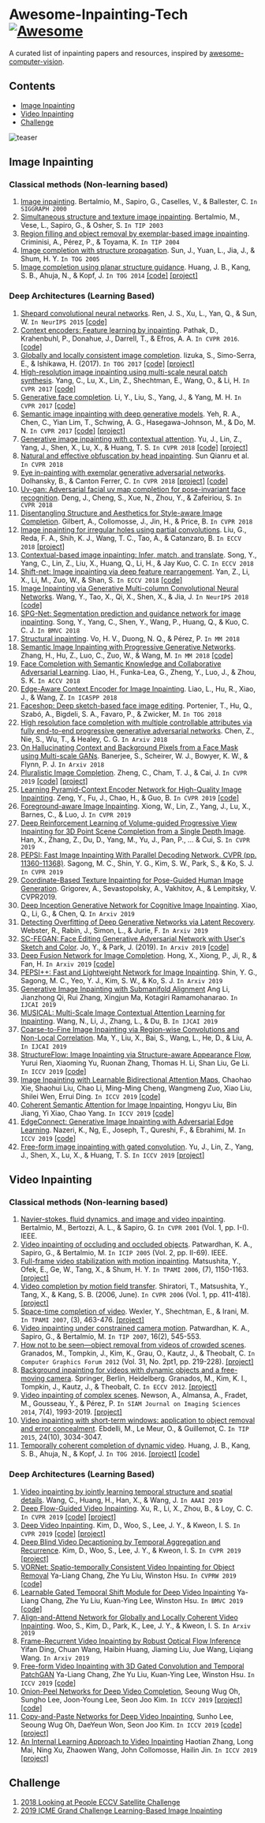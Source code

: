 # Awesome-Inpainting-Tech [![Awesome](https://cdn.rawgit.com/sindresorhus/awesome/d7305f38d29fed78fa85652e3a63e154dd8e8829/media/badge.svg)](https://github.com/sindresorhus/awesome)
A curated list of inpainting papers and resources, inspired by [awesome-computer-vision](https://github.com/jbhuang0604/awesome-computer-vision).


## Contents
 - [Image Inpainting](#image-inpainting)
 - [Video Inpainting](#video-inpainting)
 - [Challenge](#challenge)

![teaser](https://github.com/pathak22/context-encoder/blob/master/images/teaser.jpg "Sample inpainting results on held-out images")


## Image Inpainting 

### Classical methods (Non-learning based)
1. [Image inpainting](https://www.cse.unr.edu/~bebis/CS474/StudentPaperPresentations/imageinpainting.pdf). Bertalmio, M., Sapiro, G., Caselles, V., & Ballester, C. ```In SIGGRAPH 2000```
2. [Simultaneous structure and texture image inpainting](http://www.math.ucla.edu/~lvese/PAPERS/01217265.pdf). Bertalmio, M., Vese, L., Sapiro, G., & Osher, S. ```In TIP 2003```
3. [Region filling and object removal by exemplar-based image inpainting](http://www.irisa.fr/vista/Papers/2004_ip_criminisi.pdf). Criminisi, A., Pérez, P., & Toyama, K. ```In TIP 2004```
4. [Image completion with structure propagation](http://webee.technion.ac.il/cgm/Computer-Graphics-Multimedia/Undergraduate-Projects/2009/ImageCompletion/ImageCompletion_SIGGRAPH05.pdf). Sun, J., Yuan, L., Jia, J., & Shum, H. Y. ```In TOG 2005```
5. [Image completion using planar structure guidance](https://www.microsoft.com/en-us/research/wp-content/uploads/2017/01/structure_completion_small.pdf). Huang, J. B., Kang, S. B., Ahuja, N., & Kopf, J. ```In TOG 2014``` [[code]](https://github.com/jbhuang0604/StructCompletion) [[project]](https://sites.google.com/site/jbhuang0604/publications/struct_completion)

### Deep Architectures (Learning Based)
1. [Shepard convolutional neural networks](https://papers.nips.cc/paper/5774-shepard-convolutional-neural-networks.pdf). Ren, J. S., Xu, L., Yan, Q., & Sun, W. ```In NeurIPS 2015``` [[code]](https://github.com/jimmy-ren/vcnn_double-bladed/tree/master/applications/Shepard_CNN)
2. [Context encoders: Feature learning by inpainting](https://arxiv.org/abs/1604.07379). Pathak, D., Krahenbuhl, P., Donahue, J., Darrell, T., & Efros, A. A. ```In CVPR 2016```. [[code]](https://github.com/pathak22/context-encoder)
3. [Globally and locally consistent image completion](http://hi.cs.waseda.ac.jp/~iizuka/projects/completion/data/completion_sig2017.pdf). Iizuka, S., Simo-Serra, E., & Ishikawa, H. (2017). ```In TOG 2017``` [[code]](https://github.com/satoshiiizuka/siggraph2017_inpainting) [[project]](http://hi.cs.waseda.ac.jp/~iizuka/projects/completion/en/)
4. [High-resolution image inpainting using multi-scale neural patch synthesis](https://arxiv.org/abs/1611.09969). Yang, C., Lu, X., Lin, Z., Shechtman, E., Wang, O., & Li, H. ```In CVPR 2017``` [[code]](https://github.com/leehomyc/Faster-High-Res-Neural-Inpainting)
5. [Generative face completion](http://openaccess.thecvf.com/content_cvpr_2017/papers/Li_Generative_Face_Completion_CVPR_2017_paper.pdf). Li, Y., Liu, S., Yang, J., & Yang, M. H. ```In CVPR 2017``` [[code]](https://github.com/Yijunmaverick/GenerativeFaceCompletion)
6. [Semantic image inpainting with deep generative models](http://openaccess.thecvf.com/content_cvpr_2017/papers/Yeh_Semantic_Image_Inpainting_CVPR_2017_paper.pdf). Yeh, R. A., Chen, C., Yian Lim, T., Schwing, A. G., Hasegawa-Johnson, M., & Do, M. N. ```In CVPR 2017``` [[code]](https://github.com/moodoki/semantic_image_inpainting) [[project]](http://www.isle.illinois.edu/~yeh17/projects/semantic_inpaint/index.html)
7. [Generative image inpainting with contextual attention](https://arxiv.org/abs/1801.07892). Yu, J., Lin, Z., Yang, J., Shen, X., Lu, X., & Huang, T. S. ```In CVPR 2018```  [[code]](https://github.com/JiahuiYu/generative_inpainting) [[project]](http://jiahuiyu.com/deepfill/)
8. [Natural and effective obfuscation by head inpainting](http://openaccess.thecvf.com/content_cvpr_2018/papers/Sun_Natural_and_Effective_CVPR_2018_paper.pdf). Sun Qianru et al. ```In CVPR 2018```
9. [Eye in-painting with exemplar generative adversarial networks](http://openaccess.thecvf.com/content_cvpr_2018/papers/Dolhansky_Eye_In-Painting_With_CVPR_2018_paper.pdf). Dolhansky, B., & Canton Ferrer, C. ```In CVPR 2018``` [[project]](https://bdol.github.io/exemplar_gans/) [[code]](https://github.com/bdol/exemplar_gans)
10. [Uv-gan: Adversarial facial uv map completion for pose-invariant face recognition](http://openaccess.thecvf.com/content_cvpr_2018/papers/Deng_UV-GAN_Adversarial_Facial_CVPR_2018_paper.pdf). Deng, J., Cheng, S., Xue, N., Zhou, Y., & Zafeiriou, S. ```In CVPR 2018```
11. [Disentangling Structure and Aesthetics for Style-aware Image Completion](http://openaccess.thecvf.com/content_cvpr_2018/papers/Gilbert_Disentangling_Structure_and_CVPR_2018_paper.pdf). Gilbert, A., Collomosse, J., Jin, H., & Price, B. ```In CVPR 2018```
12. [Image inpainting for irregular holes using partial convolutions](https://arxiv.org/abs/1804.07723). Liu, G., Reda, F. A., Shih, K. J., Wang, T. C., Tao, A., & Catanzaro, B. ```In ECCV 2018``` [[project]](http://masc.cs.gmu.edu/wiki/partialconv)
13. [Contextual-based image inpainting: Infer, match, and translate](https://arxiv.org/abs/1711.08590). Song, Y., Yang, C., Lin, Z., Liu, X., Huang, Q., Li, H., & Jay Kuo, C. C. ```In ECCV 2018```
14. [Shift-net: Image inpainting via deep feature rearrangement](https://arxiv.org/abs/1801.09392v2). Yan, Z., Li, X., Li, M., Zuo, W., & Shan, S. ```In ECCV 2018``` [[code]](https://github.com/Zhaoyi-Yan/Shift-Net)
15. [Image Inpainting via Generative Multi-column Convolutional Neural Networks](https://arxiv.org/abs/1810.08771). Wang, Y., Tao, X., Qi, X., Shen, X., & Jia, J. ```In NeurIPS 2018``` [[code]](https://github.com/shepnerd/inpainting_gmcnn)
16.  [SPG-Net: Segmentation prediction and guidance network for image inpainting](https://arxiv.org/abs/1805.03356). Song, Y., Yang, C., Shen, Y., Wang, P., Huang, Q., & Kuo, C. C. J. ```In BMVC 2018```
17. [Structural inpainting](https://arxiv.org/abs/1803.10348). Vo, H. V., Duong, N. Q., & Pérez, P. ```In MM 2018``` 
18. [Semantic Image Inpainting with Progressive Generative Networks](https://dl.acm.org/citation.cfm?id=3240625). Zhang, H., Hu, Z., Luo, C., Zuo, W., & Wang, M. ```In MM 2018``` [[code]](https://github.com/crashmoon/Progressive-Generative-Networks)
19. [Face Completion with Semantic Knowledge and Collaborative Adversarial Learning](https://arxiv.org/pdf/1812.03252.pdf). Liao, H., Funka-Lea, G., Zheng, Y., Luo, J., & Zhou, S. K. ```In ACCV 2018```
20. [Edge-Aware Context Encoder for Image Inpainting](http://mirlab.org/conference_papers/International_Conference/ICASSP%202018/pdfs/0003156.pdf). Liao, L., Hu, R., Xiao, J., & Wang, Z. ```In ICASPP 2018```
21. [Faceshop: Deep sketch-based face image editing](https://arxiv.org/abs/1804.08972). Portenier, T., Hu, Q., Szabó, A., Bigdeli, S. A., Favaro, P., & Zwicker, M. ```In TOG 2018```
22. [High resolution face completion with multiple controllable attributes via fully end-to-end progressive generative adversarial networks](https://arxiv.org/pdf/1812.01458.pdf). Chen, Z., Nie, S., Wu, T., & Healey, C. G. ```In Arxiv 2018```
23. [On Hallucinating Context and Background Pixels from a Face Mask using Multi-scale GANs](https://arxiv.org/pdf/1811.07104.pdf). Banerjee, S., Scheirer, W. J., Bowyer, K. W., & Flynn, P. J. ```In Arxiv 2018```
24. [Pluralistic Image Completion](https://arxiv.org/abs/1903.04227). Zheng, C., Cham, T. J., & Cai, J. ```In CVPR 2019``` [[code]](https://github.com/lyndonzheng/Pluralistic-Inpainting) [[project]](http://www.chuanxiaz.com/publication/pluralistic/)
25. [Learning Pyramid-Context Encoder Network for High-Quality Image Inpainting](https://arxiv.org/abs/1904.07475). Zeng, Y., Fu, J., Chao, H., & Guo, B. ```In CVPR 2019``` [[code]](https://github.com/researchmm/PEN-Net-for-Inpainting)
26. [Foreground-aware Image Inpainting](https://arxiv.org/abs/1901.05945). Xiong, W., Lin, Z., Yang, J., Lu, X., Barnes, C., & Luo, J. ```In CVPR 2019```
27. [Deep Reinforcement Learning of Volume-guided Progressive View Inpainting for 3D Point Scene Completion from a Single Depth Image](https://arxiv.org/pdf/1903.04019.pdf). Han, X., Zhang, Z., Du, D., Yang, M., Yu, J., Pan, P., ... & Cui, S. ```In CVPR 2019```
28. [PEPSI: Fast Image Inpainting With Parallel Decoding Network. CVPR (pp. 11360-11368)](http://openaccess.thecvf.com/content_CVPR_2019/papers/Sagong_PEPSI__Fast_Image_Inpainting_With_Parallel_Decoding_Network_CVPR_2019_paper.pdf). Sagong, M. C., Shin, Y. G., Kim, S. W., Park, S., & Ko, S. J. ```In CVPR 2019```
29. [Coordinate-Based Texture Inpainting for Pose-Guided Human Image Generation](https://arxiv.org/abs/1811.11459). Grigorev, A., Sevastopolsky, A., Vakhitov, A., & Lempitsky, V. CVPR2019.
30. [Deep Inception Generative Network for Cognitive Image Inpainting](https://arxiv.org/pdf/1812.01458.pdf). Xiao, Q., Li, G., & Chen, Q. ```In Arxiv 2019```
31. [Detecting Overfitting of Deep Generative Networks via Latent Recovery](https://arxiv.org/pdf/1901.03396.pdf). Webster, R., Rabin, J., Simon, L., & Jurie, F. ```In Arxiv 2019```
32. [SC-FEGAN: Face Editing Generative Adversarial Network with User's Sketch and Color](https://arxiv.org/abs/1902.06838). Jo, Y., & Park, J. (2019). ```In Arxiv 2019``` [[code]](https://github.com/JoYoungjoo/SC-FEGAN)
33. [Deep Fusion Network for Image Completion](https://arxiv.org/abs/1904.08060). Hong, X., Xiong, P., Ji, R., & Fan, H. ```In Arxiv 2019``` [[code]](https://github.com/hughplay/DFNet)
34. [PEPSI++: Fast and Lightweight Network for Image Inpainting](https://arxiv.org/pdf/1905.09010.pdf). Shin, Y. G., Sagong, M. C., Yeo, Y. J., Kim, S. W., & Ko, S. J. ```In Arxiv 2019```
35. [Generative Image Inpainting with Submanifold Alignment](https://arxiv.org/abs/1908.00211) Ang Li, Jianzhong Qi, Rui Zhang, Xingjun Ma, Kotagiri Ramamohanarao. ```In IJCAI 2019```
36. [MUSICAL: Multi-Scale Image Contextual Attention Learning for Inpainting](https://www.ijcai.org/proceedings/2019/0520.pdf). Wang, N., Li, J., Zhang, L., & Du, B. ```In IJCAI 2019```
37. [Coarse-to-Fine Image Inpainting via Region-wise Convolutions and Non-Local Correlation](https://www.ijcai.org/proceedings/2019/0433.pdf). Ma, Y., Liu, X., Bai, S., Wang, L., He, D., & Liu, A. ```In IJCAI 2019```
38. [StructureFlow: Image Inpainting via Structure-aware Appearance Flow](https://arxiv.org/abs/1908.03852), Yurui Ren, Xiaoming Yu, Ruonan Zhang, Thomas H. Li, Shan Liu, Ge Li. ```In ICCV 2019``` [[code]](https://github.com/RenYurui/StructureFlow)
39. [Image Inpainting with Learnable Bidirectional Attention Maps](https://arxiv.org/abs/1909.00968), Chaohao Xie, Shaohui Liu, Chao Li, Ming-Ming Cheng, Wangmeng Zuo, Xiao Liu, Shilei Wen, Errui Ding. ```In ICCV 2019``` [[code]](https://github.com/Vious/LBAM_inpainting)
40. [Coherent Semantic Attention for Image Inpainting](https://arxiv.org/abs/1905.12384), Hongyu Liu, Bin Jiang, Yi Xiao, Chao Yang. ```In ICCV 2019``` [[code]](https://github.com/KumapowerLIU/CSA-inpainting)
41. [EdgeConnect: Generative Image Inpainting with Adversarial Edge Learning](http://arxiv.org/abs/1901.00212). Nazeri, K., Ng, E., Joseph, T., Qureshi, F., & Ebrahimi, M. ```In ICCV 2019``` [[code]](https://github.com/knazeri/edge-connect)
42. [Free-form image inpainting with gated convolution](https://arxiv.org/abs/1806.03589). Yu, J., Lin, Z., Yang, J., Shen, X., Lu, X., & Huang, T. S. ```In ICCV 2019```  [[project]](http://jiahuiyu.com/deepfill2/)

## Video Inpainting 

### Classical methods (Non-learning based)

1. [Navier-stokes, fluid dynamics, and image and video inpainting](https://www.math.ucla.edu/~bertozzi/papers/cvpr01.pdf). Bertalmio, M., Bertozzi, A. L., & Sapiro, G. ```In CVPR 2001``` (Vol. 1, pp. I-I). IEEE.
2. [Video inpainting of occluding and occluded objects](http://kedarpatwardhan.org/Research/pdfs/VideoInpainting.pdf). Patwardhan, K. A., Sapiro, G., & Bertalmio, M. ```In ICIP 2005``` (Vol. 2, pp. II-69). IEEE.
3. [Full-frame video stabilization with motion inpainting](http://mmlab.ie.cuhk.edu.hk/archive/2006/01634345.pdf). Matsushita, Y., Ofek, E., Ge, W., Tang, X., & Shum, H. Y. ```In TPAMI 2006```, (7), 1150-1163. [[project]](https://docs.opencv.org/master/d5/d50/group__videostab.html)
4. [Video completion by motion field transfer](https://www.cs.cmu.edu/~siratori/pub/CVPR2006shiratori.pdf). Shiratori, T., Matsushita, Y., Tang, X., & Kang, S. B. (2006, June). ```In CVPR 2006``` (Vol. 1, pp. 411-418). [[project]](https://www.cs.cmu.edu/~siratori/MotionFieldTransfer/index.html)
5. [Space-time completion of video](http://www.wisdom.weizmann.ac.il/~vision/VideoCompletion/SpaceTimeCompletion.pdf). Wexler, Y., Shechtman, E., & Irani, M. ```In TPAMI 2007```, (3), 463-476. [[project]](http://www.wisdom.weizmann.ac.il/~vision/VideoCompletion.html)
6. [Video inpainting under constrained camera motion](http://kedarpatwardhan.org/Research/pdfs/kedar_tip07.pdf). Patwardhan, K. A., Sapiro, G., & Bertalmío, M. ```In TIP 2007```, 16(2), 545-553.
7. [How not to be seen—object removal from videos of crowded scenes](https://gvv.mpi-inf.mpg.de/projects/vidinp/granados12_vidinp.pdf). Granados, M., Tompkin, J., Kim, K., Grau, O., Kautz, J., & Theobalt, C. ```In Computer Graphics Forum 2012``` (Vol. 31, No. 2pt1, pp. 219-228). [[project]](https://gvv.mpi-inf.mpg.de/projects/vidinp/)
8. [Background inpainting for videos with dynamic objects and a free-moving camera](https://gvv.mpi-inf.mpg.de/projects/vidbginp/granados12b_vidbginp.pdf). Springer, Berlin, Heidelberg. Granados, M., Kim, K. I., Tompkin, J., Kautz, J., & Theobalt, C. ```In ECCV 2012```. [[project]](https://gvv.mpi-inf.mpg.de/projects/vidbginp/index.html)
9. [Video inpainting of complex scenes](https://perso.telecom-paristech.fr/gousseau/video_inpainting/Video_inpainting_complex_scenes.pdf). Newson, A., Almansa, A., Fradet, M., Gousseau, Y., & Pérez, P. ```In SIAM Journal on Imaging Sciences 2014```, 7(4), 1993-2019. [[project]](https://perso.telecom-paristech.fr/gousseau/video_inpainting/) 
10. [Video inpainting with short-term windows: application to object removal and error concealment](https://hal.inria.fr/hal-01204677/file/Ebdelli_videoInpainting_TIP2015.pdf). Ebdelli, M., Le Meur, O., & Guillemot, C. ```In TIP 2015```, 24(10), 3034-3047.
11. [Temporally coherent completion of dynamic video](https://www.microsoft.com/en-us/research/wp-content/uploads/2017/01/SigAsia_2016_VideoCompletion.pdf). Huang, J. B., Kang, S. B., Ahuja, N., & Kopf, J. ```In TOG 2016```. [[project]](https://filebox.ece.vt.edu/~jbhuang/project/vidcomp/index.html) [[code]](https://github.com/amjltc295/Temporally-Coherent-Completion-of-Dynamic-Video)

### Deep Architectures (Learning Based)
1. [Video inpainting by jointly learning temporal structure and spatial details](https://arxiv.org/abs/1806.08482). Wang, C., Huang, H., Han, X., & Wang, J. ```In AAAI 2019```
2. [Deep Flow-Guided Video Inpainting](https://arxiv.org/abs/1905.02884). Xu, R., Li, X., Zhou, B., & Loy, C. C. ```In CVPR 2019``` [[code]](https://github.com/nbei/Deep-Flow-Guided-Video-Inpainting) [[project]](https://nbei.github.io/video-inpainting.html)
3. [Deep Video Inpainting](https://arxiv.org/abs/1905.01639). Kim, D., Woo, S., Lee, J. Y., & Kweon, I. S. ```In CVPR 2019``` [[code]](https://github.com/mcahny/Deep-Video-Inpainting) [[project]](https://sites.google.com/view/deepvinet/)
4. [Deep Blind Video Decaptioning by Temporal Aggregation and Recurrence](http://openaccess.thecvf.com/content_CVPR_2019/papers/Kim_Deep_Blind_Video_Decaptioning_by_Temporal_Aggregation_and_Recurrence_CVPR_2019_paper.pdf). Kim, D., Woo, S., Lee, J. Y., & Kweon, I. S. ```In CVPR 2019``` [[project]](https://sites.google.com/view/bvdnet/)
5. [VORNet: Spatio-temporally Consistent Video Inpainting for Object Removal](https://arxiv.org/abs/1904.06726)
Ya-Liang Chang, Zhe Yu Liu, Winston Hsu. ```In CVPRW 2019``` [[code]](https://github.com/amjltc295/VORNet-Spatio-temporally-Consistent-Video-Inpainting-for-Object-Removal)
6. [Learnable Gated Temporal Shift Module for Deep Video Inpainting](https://arxiv.org/abs/1907.01131) Ya-Liang Chang, Zhe Yu Liu, Kuan-Ying Lee, Winston Hsu. ```In BMVC 2019``` [[code]](https://github.com/amjltc295/Free-Form-Video-Inpainting)
7. [Align-and-Attend Network for Globally and Locally Coherent Video Inpainting](https://arxiv.org/abs/1905.13066). Woo, S., Kim, D., Park, K., Lee, J. Y., & Kweon, I. S. ```In Arxiv 2019```
8. [Frame-Recurrent Video Inpainting by Robust Optical Flow Inference](https://arxiv.org/abs/1905.02882) Yifan Ding, Chuan Wang, Haibin Huang, Jiaming Liu, Jue Wang, Liqiang Wang. ```In Arxiv 2019``` 
9. [Free-form Video Inpainting with 3D Gated Convolution and Temporal PatchGAN](https://arxiv.org/abs/1904.10247) Ya-Liang Chang, Zhe Yu Liu, Kuan-Ying Lee, Winston Hsu. ```In ICCV 2019``` [[code]](https://github.com/amjltc295/Free-Form-Video-Inpainting)
10. [Onion-Peel Networks for Deep Video Completion](https://arxiv.org/abs/1908.08718), Seoung Wug Oh, Sungho Lee, Joon-Young Lee, Seon Joo Kim. ```In ICCV 2019``` [[project]](https://sites.google.com/view/seoungwugoh) [[code]](https://github.com/seoungwugoh/opn-demo)
11. [Copy-and-Paste Networks for Deep Video Inpainting](https://arxiv.org/pdf/1908.11587.pdf), Sunho Lee, Seoung Wug Oh, DaeYeun Won, Seon Joo Kim. ```In ICCV 2019``` [[code]](https://github.com/shleecs/Copy-and-Paste-Networks-for-Deep-Video-Inpainting)[[project]](https://sites.google.com/view/seoungwugoh)
12. [An Internal Learning Approach to Video Inpainting](https://arxiv.org/pdf/1909.07957.pdf) Haotian Zhang, Long Mai, Ning Xu, Zhaowen Wang, John Collomosse, Hailin Jin. ```In ICCV 2019``` [[project]](https://cs.stanford.edu/~haotianz/publications/video_inpainting/)



## Challenge 

1. [2018 Looking at People ECCV Satellite Challenge](http://chalearnlap.cvc.uab.es/challenge/26/description/)
2. [2019 ICME Grand Challenge Learning-Based Image Inpainting](https://icme19inpainting.github.io/)
